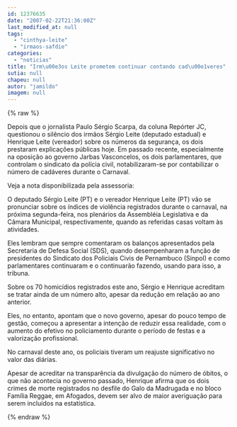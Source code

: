 ```yaml
---
id: 12376635
date: "2007-02-22T21:36:00Z"
last_modified_at: null
tags:
  - "cinthya-leite"
  - "irmaos-safdie"
categories:
  - "noticias"
title: "Irm\u00e3os Leite prometem continuar contando cad\u00e1veres"
sutia: null
chapeu: null
autor: "jamildo"
imagem: null
---
```

{% raw %}
<p>Depois que o jornalista Paulo S&eacute;rgio Scarpa, da coluna Rep&oacute;rter JC, questionou o sil&ecirc;ncio dos irm&atilde;os S&eacute;rgio Leite (deputado estadual) e Henrique Leite (vereador) sobre os n&uacute;meros da seguran&ccedil;a, os dois prestaram explica&ccedil;&otilde;es p&uacute;blicas hoje. Em passado recente, especialmente na oposi&ccedil;&atilde;o ao governo Jarbas Vasconcelos, os dois parlamentares, que controlam o sindicato da pol&iacute;cia civil, notabilizaram-se por contabilizar o n&uacute;mero de cad&aacute;veres durante o Carnaval.</p>
<p>Veja a nota disponibilizada pela assessoria:</p>
<p>O deputado S&eacute;rgio Leite (PT) e o vereador Henrique Leite (PT) v&atilde;o se pronunciar sobre os &iacute;ndices de viol&ecirc;ncia registrados durante o carnaval, na pr&oacute;xima segunda-feira, nos plen&aacute;rios da Assembl&eacute;ia Legislativa e da C&acirc;mara Municipal, respectivamente, quando as referidas casas voltam &agrave;s atividades.</p>
<p>Eles lembram que sempre comentaram os balan&ccedil;os apresentados pela Secretaria de Defesa Social (SDS), quando desempenharam a fun&ccedil;&atilde;o de presidentes do Sindicato dos Policiais Civis de Pernambuco (Sinpol) e como parlamentares continuaram e o continuar&atilde;o fazendo, usando para isso, a tribuna.</p>
<p>Sobre os 70 homic&iacute;dios registrados este ano, S&eacute;rgio e Henrique acreditam se tratar ainda de um n&uacute;mero alto, apesar da redu&ccedil;&atilde;o em rela&ccedil;&atilde;o ao ano anterior.</p>
<p>Eles, no entanto, apontam que o novo governo, apesar do pouco tempo de gest&atilde;o, come&ccedil;ou a apresentar a inten&ccedil;&atilde;o de reduzir essa realidade, com o aumento do efetivo no policiamento durante o per&iacute;odo de festas e a valoriza&ccedil;&atilde;o profissional.</p>
<p>No carnaval deste ano, os policiais tiveram um reajuste significativo no valor das di&aacute;rias.</p>
<p>Apesar de acreditar na transpar&ecirc;ncia da divulga&ccedil;&atilde;o do n&uacute;mero de &oacute;bitos, o que n&atilde;o acontecia no governo passado, Henrique afirma que os dois crimes de morte registrados no desfile do Galo da Madrugada e no bloco Fam&iacute;lia Reggae, em Afogados, devem ser alvo de maior averigua&ccedil;&atilde;o para serem inclu&iacute;dos na estat&iacute;stica.</p>
{% endraw %}
